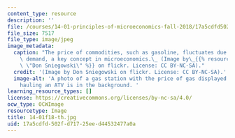 ```yaml
---
content_type: resource
description: ''
file: /courses/14-01-principles-of-microeconomics-fall-2018/17a5cdfd502fd71725eed44532477a0a_14-01f18-th.jpg
file_size: 7517
file_type: image/jpeg
image_metadata:
  caption: "The price of commodities, such as gasoline, fluctuates due to supply and\
    \ demand, a key concept in microeconomics.\_ (Image by\_{{% resource_link \"31d9f52f-4aa5-4273-b61f-35a48f17702a\"\
    \ \"Don Sniegowski\" %}} on flickr. License: CC BY-NC-SA)."
  credit: '(Image by Don Sniegowski on flickr. License: CC BY-NC-SA).'
  image-alt: 'A photo of a gas station with the price of gas displayed. A pickup truck
    hauling an ATV is in the background. '
learning_resource_types: []
license: https://creativecommons.org/licenses/by-nc-sa/4.0/
ocw_type: OCWImage
resourcetype: Image
title: 14-01f18-th.jpg
uid: 17a5cdfd-502f-d717-25ee-d44532477a0a
---
```

